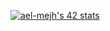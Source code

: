 [![ael-mejh's 42 stats](https://badge.mediaplus.ma/greenbinary/ael-mejh)](https://github.com/oakoudad/badge42)
